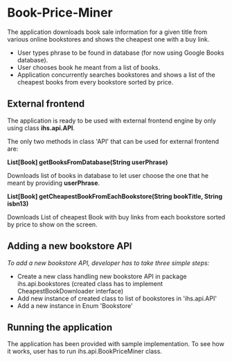 # Book-Price-Miner
The application downloads book sale information for a given title from various online bookstores and shows the cheapest one with a buy link.
* User types phrase to be found in database (for now using Google Books database).
* User chooses book he meant from a list of books.
* Application concurrently searches bookstores and shows a list of the cheapest books from every bookstore sorted by price.

## External frontend
The application is ready to be used with external frontend engine by only using class **ihs.api.API**.

The only two methods in class 'API' that can be used for external frontend are:

**List[Book] getBooksFromDatabase(String userPhrase)**
  
Downloads list of books in database to let user choose the one that he meant by providing **userPhrase**.

**List[Book] getCheapestBookFromEachBookstore(String bookTitle, String isbn13)**
  
Downloads List of cheapest Book with buy links from each bookstore sorted by price to show on the screen.
  
## Adding a new bookstore API
*To add a new bookstore API, developer has to take three simple steps:*
* Create a new class handling new bookstore API in package ihs.api.bookstores 
(created class has to implement CheapestBookDownloader interface)
* Add new instance of created class to list of bookstores in 'ihs.api.API'
* Add a new instance in Enum 'Bookstore'

## Running the application
The application has been provided with sample implementation.
To see how it works, user has to run ihs.api.BookPriceMiner class.
